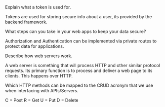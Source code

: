  Explain what a token is used for. 

 Tokens are used for storing secure info about a user, its provided by the backend framework.


 What steps can you take in your web apps to keep your data secure?

 Authorization and Authentication can be implemented via private routes to protect data for applications. 


 Describe how web servers work.

 A web server is something that will process HTTP and other similar protocol requests. Its primary function is to process and deliver a web page to its clients. This happens over HTTP.


 Which HTTP methods can be mapped to the CRUD acronym that we use when interfacing with APIs/Servers.

 C = Post
 R = Get
 U = Put
 D = Delete